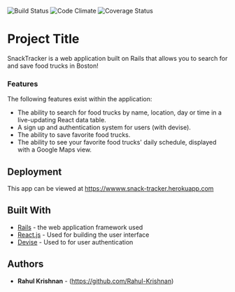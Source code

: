 ![Build Status](https://codeship.com/projects/a7726940-c94a-0134-a2a5-1ec64b81c5f8/status?branch=master)
![Code Climate](https://codeclimate.com/github/Rahul-Krishnan/food_truck_tracker.png)
![Coverage Status](https://coveralls.io/repos/github/Rahul-Krishnan/food_truck_tracker/badge.svg?branch=tokens)

# Project Title

SnackTracker is a web application built on Rails that allows you to search for and save food trucks in Boston!

### Features

The following features exist within the application:

- The ability to search for food trucks by name, location, day or time in a live-updating React data table.
- A sign up and authentication system for users (with devise).
- The ability to save favorite food trucks.
- The ability to see your favorite food trucks' daily schedule, displayed with a Google Maps view.


## Deployment

This app can be viewed at https://wwww.snack-tracker.herokuapp.com

## Built With

* [Rails](http://rubyonrails.org/) - the web application framework used
* [React.js](https://facebook.github.io/react/) - Used for building the user interface
* [Devise](https://rometools.github.io/rome/) - Used to for user authentication

## Authors

* **Rahul Krishnan** - (https://github.com/Rahul-Krishnan)
